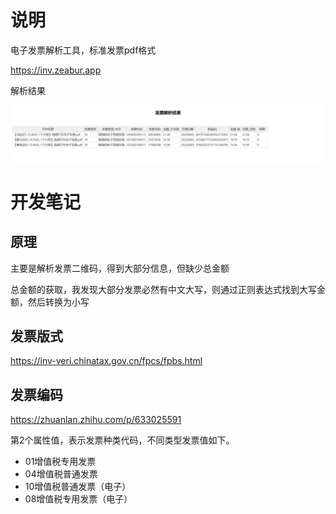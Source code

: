 # 说明
电子发票解析工具，标准发票pdf格式


https://inv.zeabur.app

解析结果

![截图](doc/img.png)



# 开发笔记

## 原理
主要是解析发票二维码，得到大部分信息，但缺少总金额

总金额的获取，我发现大部分发票必然有中文大写，则通过正则表达式找到大写金额，然后转换为小写


## 发票版式
https://inv-veri.chinatax.gov.cn/fpcs/fpbs.html


## 发票编码
https://zhuanlan.zhihu.com/p/633025591

第2个属性值，表示发票种类代码，不同类型发票值如下。

- 01增值税专用发票
- 04增值税普通发票
- 10增值税普通发票（电子）
- 08增值税专用发票（电子）